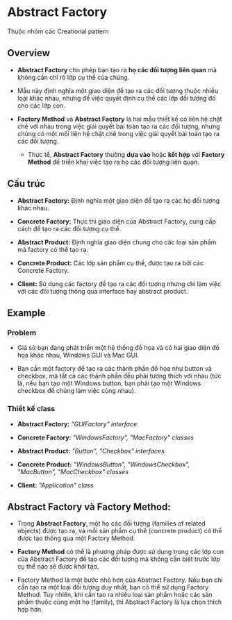 # Abstract Factory 
Thuộc nhóm các Creational pattern
## Overview
- **Abstract Factory** cho phép bạn tạo ra **họ các đối tượng liên quan** mà không cần chỉ rõ lớp cụ thể của chúng.
  
- Mẫu này định nghĩa một giao diện để tạo ra các đối tượng thuộc nhiều loại khác nhau, nhưng để việc quyết định cụ thể các lớp đối tượng đó cho các lớp con.
  
- **Factory Method** và **Abstract Factory** là hai mẫu thiết kế có liên hệ chặt chẽ với nhau trong việc giải quyết bài toán tạo ra các đối tượng, nhưng chúng có một mối liên hệ chặt chẽ trong việc giải quyết bài toán tạo ra các đối tượng.
  
    - Thực tế, **Abstract Factory** thường **dựa vào** hoặc **kết hợp** với **Factory Method** để triển khai việc tạo ra họ các đối tượng liên quan.

## Cấu trúc
- **Abstract Factory:** Định nghĩa một giao diện để tạo ra các họ đối tượng khác nhau.

- **Concrete Factory:** Thực thi giao diện của Abstract Factory, cung cấp cách để tạo ra các đối tượng cụ thể.

- **Abstract Product:** Định nghĩa giao diện chung cho các loại sản phẩm mà factory có thể tạo ra.

- **Concrete Product:** Các lớp sản phẩm cụ thể, được tạo ra bởi các Concrete Factory.

- **Client:** Sử dụng các factory để tạo ra các đối tượng nhưng chỉ làm việc với các đối tượng thông qua interface hay abstract product.
  
## Example
### Problem
- Giả sử bạn đang phát triển một hệ thống đồ họa và có hai giao diện đồ họa khác nhau, Windows GUI và Mac GUI. 

- Bạn cần một factory để tạo ra các thành phần đồ họa như button và checkbox, mà tất cả các thành phần đều phải tương thích với nhau (tức là, nếu bạn tạo một Windows button, bạn phải tạo một Windows checkbox để chúng làm việc cùng nhau).

### Thiết kế class 
  - **Abstract Factory:** *"GUIFactory" interface*
  
  - **Concrete Factory:** *"WindowsFactory", "MacFactory" classes* 
   
  - **Abstract Product:** *"Button", "Checkbox" interfaces* 
   
  - **Concrete Product:** *"WindowsButton", "WindowsCheckbox", "MacButton", "MacCheckbox" classes*

  - **Client:** *"Application" class*
  
## Abstract Factory và Factory Method:
- Trong **Abstract Factory**, một họ các đối tượng (families of related objects) được tạo ra, và mỗi sản phẩm cụ thể (concrete product) có thể được tạo thông qua một Factory Method. 

- **Factory Method** có thể là phương pháp được sử dụng trong các lớp con của Abstract Factory để tạo các đối tượng mà không cần biết trước lớp cụ thể nào sẽ được khởi tạo.

- Factory Method là một bước nhỏ hơn của Abstract Factory. Nếu bạn chỉ cần tạo ra một loại đối tượng duy nhất, bạn có thể sử dụng Factory Method. Tuy nhiên, khi cần tạo ra nhiều loại sản phẩm hoặc các sản phẩm thuộc cùng một họ (family), thì Abstract Factory là lựa chọn thích hợp hơn.

